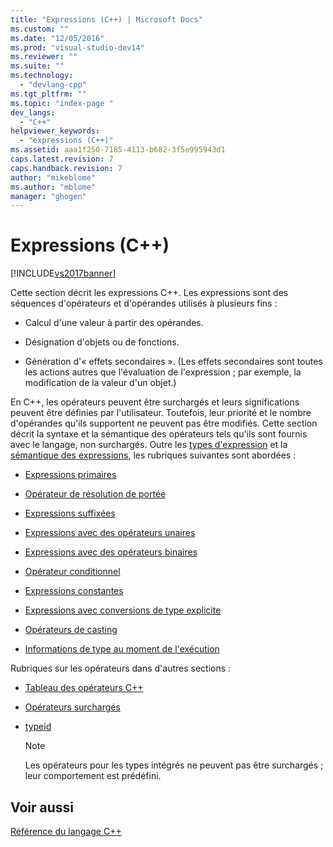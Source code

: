 ```yaml
---
title: "Expressions (C++) | Microsoft Docs"
ms.custom: ""
ms.date: "12/05/2016"
ms.prod: "visual-studio-dev14"
ms.reviewer: ""
ms.suite: ""
ms.technology: 
  - "devlang-cpp"
ms.tgt_pltfrm: ""
ms.topic: "index-page "
dev_langs: 
  - "C++"
helpviewer_keywords: 
  - "expressions (C++)"
ms.assetid: aaa1f250-7185-4113-b682-3f5e995943d1
caps.latest.revision: 7
caps.handback.revision: 7
author: "mikeblome"
ms.author: "mblome"
manager: "ghogen"
---
```

# Expressions (C++)
[!INCLUDE[vs2017banner](../assembler/inline/includes/vs2017banner.md)]

Cette section décrit les expressions C\+\+.  Les expressions sont des séquences d'opérateurs et d'opérandes utilisés à plusieurs fins :  
  
-   Calcul d'une valeur à partir des opérandes.  
  
-   Désignation d'objets ou de fonctions.  
  
-   Génération d'« effets secondaires ». \(Les effets secondaires sont toutes les actions autres que l'évaluation de l'expression ; par exemple, la modification de la valeur d'un objet.\)  
  
 En C\+\+, les opérateurs peuvent être surchargés et leurs significations peuvent être définies par l'utilisateur.  Toutefois, leur priorité et le nombre d'opérandes qu'ils supportent ne peuvent pas être modifiés.  Cette section décrit la syntaxe et la sémantique des opérateurs tels qu'ils sont fournis avec le langage, non surchargés.  Outre les [types d'expression](../cpp/types-of-expressions.md) et la [sémantique des expressions](../cpp/semantics-of-expressions.md), les rubriques suivantes sont abordées :  
  
-   [Expressions primaires](../cpp/primary-expressions.md)  
  
-   [Opérateur de résolution de portée](../cpp/scope-resolution-operator.md)  
  
-   [Expressions suffixées](../cpp/postfix-expressions.md)  
  
-   [Expressions avec des opérateurs unaires](../cpp/expressions-with-unary-operators.md)  
  
-   [Expressions avec des opérateurs binaires](../cpp/expressions-with-binary-operators.md)  
  
-   [Opérateur conditionnel](../cpp/conditional-operator-q.md)  
  
-   [Expressions constantes](../cpp/cpp-constant-expressions.md)  
  
-   [Expressions avec conversions de type explicite](http://msdn.microsoft.com/fr-fr/060ad6b4-9592-4f3e-8509-a20ac84a85ae)  
  
-   [Opérateurs de casting](../cpp/casting-operators.md)  
  
-   [Informations de type au moment de l'exécution](../cpp/run-time-type-information.md)  
  
 Rubriques sur les opérateurs dans d'autres sections :  
  
-   [Tableau des opérateurs C\+\+](../misc/cpp-operators.md)  
  
-   [Opérateurs surchargés](../cpp/operator-overloading.md)  
  
-   [typeid](../windows/typeid-cpp-component-extensions.md)  
  
    > [!NOTE]
    >  Les opérateurs pour les types intégrés ne peuvent pas être surchargés ; leur comportement est prédéfini.  
  
## Voir aussi  
 [Référence du langage C\+\+](../cpp/cpp-language-reference.md)